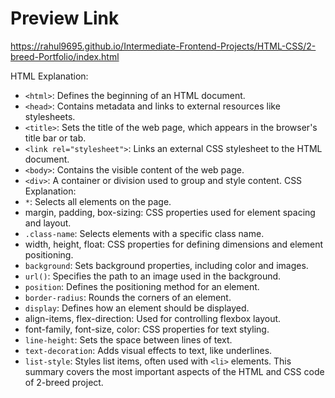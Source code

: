 # Preview Link

https://rahul9695.github.io/Intermediate-Frontend-Projects/HTML-CSS/2-breed-Portfolio/index.html

HTML Explanation:
- `<html>`: Defines the beginning of an HTML document.
- `<head>`: Contains metadata and links to external resources like stylesheets.
- `<title>`: Sets the title of the web page, which appears in the browser's title bar or tab.
- `<link rel="stylesheet">`: Links an external CSS stylesheet to the HTML document.
- `<body>`: Contains the visible content of the web page.
- `<div>`: A container or division used to group and style content.
CSS Explanation:
- `*`: Selects all elements on the page.
- margin, padding, box-sizing: CSS properties used for element spacing and layout.
- `.class-name`: Selects elements with a specific class name.
- width, height, float: CSS properties for defining dimensions and element positioning.
- `background`: Sets background properties, including color and images.
- `url()`: Specifies the path to an image used in the background.
- `position`: Defines the positioning method for an element.
- `border-radius`: Rounds the corners of an element.
- `display`: Defines how an element should be displayed.
- align-items, flex-direction: Used for controlling flexbox layout.
- font-family, font-size, color: CSS properties for text styling.
- `line-height`: Sets the space between lines of text.
- `text-decoration`: Adds visual effects to text, like underlines.
- `list-style`: Styles list items, often used with `<li>` elements.
This summary covers the most important aspects of the HTML and CSS code of 2-breed project.
